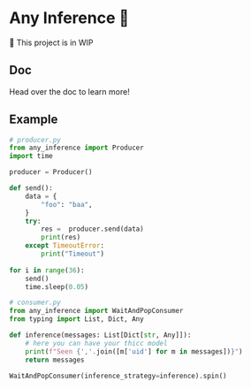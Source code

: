 # Any Inference 🚀

🚧 This project is in WIP

## Doc
Head over the doc to learn more!

## Example

```python
# producer.py
from any_inference import Producer
import time

producer = Producer()

def send():
    data = {
        "foo": "baa",
    }
    try:
        res =  producer.send(data)
        print(res)
    except TimeoutError:
        print("Timeout")
    
for i in range(36):
    send()
    time.sleep(0.05)
```


```python
# consumer.py
from any_inference import WaitAndPopConsumer
from typing import List, Dict, Any

def inference(messages: List[Dict[str, Any]]):
    # here you can have your thicc model
    print(f"Seen {','.join([m['uid'] for m in messages])}")
    return messages

WaitAndPopConsumer(inference_strategy=inference).spin()
```





